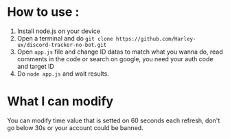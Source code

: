 # How to use :
1. Install node.js on your device
2. Open a terminal and do `git clone https://github.com/Harley-ux/discord-tracker-no-bot.git`
3. Open `app.js` file and change ID datas to match what you wanna do, read comments in the code or search on google, you need your auth code and target ID
4. Do `node app.js` and wait results.

# What I can modify 
You can modify time value that is setted on 60 seconds each refresh, don't go below 30s or your account could be banned.

